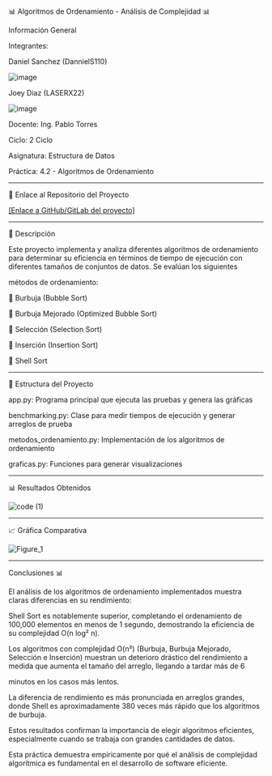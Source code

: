 📊 Algoritmos de Ordenamiento - Análisis de Complejidad 📊

Información General

Integrantes:

Daniel Sanchez (DannielS110)    

![image](https://github.com/user-attachments/assets/ad8f5e09-5867-431e-9560-4dcf929f34a0)



Joey Diaz (LASERX22)         

![image](https://github.com/user-attachments/assets/152285df-e4ce-440f-b527-0e3b9ff8d5ba)



Docente: Ing. Pablo Torres

Ciclo: 2 Ciclo


Asignatura: Estructura de Datos

Práctica: 4.2 - Algoritmos de Ordenamiento

----------------------------------------------------------------------------------------------
🔗 Enlace al Repositorio del Proyecto

[[Enlace a GitHub/GitLab del proyecto]
](https://github.com/DannielS110/Algoritmos_de_Ordenamiento-)

----------------------------------------------------------------------------------------------

📝 Descripción

Este proyecto implementa y analiza diferentes algoritmos de ordenamiento para determinar su eficiencia en términos de tiempo de ejecución con diferentes tamaños de conjuntos de datos. Se evalúan los siguientes 

métodos de ordenamiento:

🔄 Burbuja (Bubble Sort)

🔄 Burbuja Mejorado (Optimized Bubble Sort)

🔄 Selección (Selection Sort)

🔄 Inserción (Insertion Sort)

🔄 Shell Sort

----------------------------------------------------------------------------------------------

📂 Estructura del Proyecto

app.py: Programa principal que ejecuta las pruebas y genera las gráficas

benchmarking.py: Clase para medir tiempos de ejecución y generar arreglos de prueba

metodos_ordenamiento.py: Implementación de los algoritmos de ordenamiento

graficas.py: Funciones para generar visualizaciones

----------------------------------------------------------------------------------------------

📊 Resultados Obtenidos


![code (1)](https://github.com/user-attachments/assets/e80b97f0-3433-4cc2-bfd1-2522899ee248)

----------------------------------------------------------------------------------------------


📈 Gráfica Comparativa


![Figure_1](https://github.com/user-attachments/assets/62342886-fcd1-4efc-aa3b-946955cca341)

----------------------------------------------------------------------------------------------

Conclusiones 📊

El análisis de los algoritmos de ordenamiento implementados muestra claras diferencias en su rendimiento:

Shell Sort es notablemente superior, completando el ordenamiento de 100,000 elementos en menos de 1 segundo, demostrando la eficiencia de su complejidad O(n log² n).

Los algoritmos con complejidad O(n²) (Burbuja, Burbuja Mejorado, Selección e Inserción) muestran un deterioro drástico del rendimiento a medida que aumenta el tamaño del arreglo, llegando a tardar más de 6 

minutos en los casos más lentos.

La diferencia de rendimiento es más pronunciada en arreglos grandes, donde Shell es aproximadamente 380 veces más rápido que los algoritmos de burbuja.

Estos resultados confirman la importancia de elegir algoritmos eficientes, especialmente cuando se trabaja con grandes cantidades de datos.

Esta práctica demuestra empíricamente por qué el análisis de complejidad algorítmica es fundamental en el desarrollo de software eficiente.


